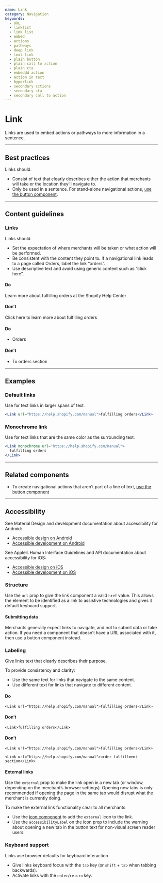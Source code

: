 ```yaml
---
name: Link
category: Navigation
keywords:
  - URL
  - linklist
  - link list
  - embed
  - actions
  - pathways
  - deep link
  - text link
  - plain button
  - plain call to action
  - plain cta
  - embeddd action
  - action in text
  - hyperlink
  - secondary actions
  - secondary cta
  - secondary call to action
---
```


# Link

Links are used to embed actions or pathways to more information in a sentence.

---

## Best practices

Links should:

- Consist of text that clearly describes either the action that merchants will take or the location they’ll navigate to.
- Only be used in a sentence. For stand-alone navigational actions, [use the button component](/components/actions/button).

---

## Content guidelines

### Links

Links should:

- Set the expectation of where merchants will be taken or what action will be performed.
- Be consistent with the content they point to. If a navigational link leads to a page called Orders, label the link “orders”.
- Use descriptive text and avoid using generic content such as “click here”.

<!-- usageblock -->

#### Do

Learn more about <a>fulfilling orders</a> at the Shopify Help Center

#### Don’t

<a>Click here</a> to learn more about fulfilling orders

<!-- end -->

<!-- usagelist -->

#### Do

- Orders

#### Don’t

- To orders section

<!-- end -->

---

## Examples

### Default links

Use for text links in larger spans of text.

```jsx
<Link url="https://help.shopify.com/manual">fulfilling orders</Link>
```

### Monochrome link

Use for text links that are the same color as the surrounding text.

```jsx
<Link monochrome url="https://help.shopify.com/manual">
  fulfilling orders
</Link>
```

---

## Related components

- To create navigational actions that aren’t part of a line of text, [use the button component](/components/actions/button)

---

## Accessibility

<!-- content-for: android -->

See Material Design and development documentation about accessibility for Android:

- [Accessible design on Android](https://material.io/design/usability/accessibility.html)
- [Accessible development on Android](https://developer.android.com/guide/topics/ui/accessibility/)

<!-- /content-for -->

<!-- content-for: ios -->

See Apple’s Human Interface Guidelines and API documentation about accessibility for iOS:

- [Accessible design on iOS](https://developer.apple.com/design/human-interface-guidelines/ios/app-architecture/accessibility/)
- [Accessible development on iOS](https://developer.apple.com/accessibility/ios/)

<!-- /content-for -->

<!-- content-for: web -->

### Structure

Use the `url` prop to give the link component a valid `href` value. This allows the element to be identified as a link to assistive technologies and gives it default keyboard support.

#### Submitting data

Merchants generally expect links to navigate, and not to submit data or take action. If you need a component that doesn’t have a URL associated with it, then use a button component instead.

### Labeling

Give links text that clearly describes their purpose.

To provide consistency and clarity:

- Use the same text for links that navigate to the same content.
- Use different text for links that navigate to different content.

<!-- usageblock -->

#### Do

```JSX
<Link url="https://help.shopify.com/manual">fulfilling orders</Link>
```

#### Don’t

```JSK
<Link>fulfilling orders</Link>
```

#### Don’t

```JSX
<Link url="https://help.shopify.com/manual">fulfilling orders</Link>
```

```JSX
<Link url="https://help.shopify.com/manual">order fulfillment section</Link>
```

<!-- end -->

#### External links

Use the `external` prop to make the link open in a new tab (or window, depending on the merchant’s browser settings). Opening new tabs is only recommended if opening the page in the same tab would disrupt what the merchant is currently doing.

To make the external link functionality clear to all merchants:

- Use the [icon component](/components/images-and-icons/icon) to add the `external` icon to the link.
- Use the `accessibilityLabel` on the icon prop to include the warning about opening a new tab in the button text for non-visual screen reader users.

### Keyboard support

Links use browser defaults for keyboard interaction.

- Give links keyboard focus with the `tab` key (or `shift` + `tab` when tabbing backwards).
- Activate links with the `enter`/`return` key.

<!-- /content-for -->
